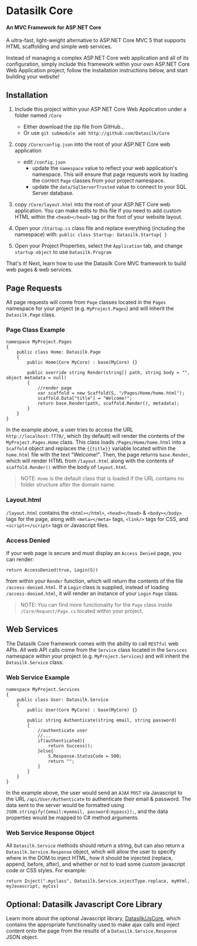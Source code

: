 # Datasilk Core 
#### An MVC Framework for ASP.NET Core
A ultra-fast, light-weight alternative to ASP.NET Core MVC 5 that supports HTML scaffolding and simple web services.

Instead of managing a complex ASP.NET Core web application and all of its configuration, simply include this framework within your own ASP.NET Core Web Application project, follow the installation instructions below, and start building your website!

## Installation

1. Include this project within your ASP.NET Core Web Application under a folder named `/Core`
    * Either download the zip file from GitHub...
    * Or use `git submodule add http://github.com/Datasilk/Core`

2. copy `/Core/config.json` into the root of your ASP.NET Core web application
	* edit `/config.json` 
      * update the `namespace` value to reflect your web application's namespace. This will ensure that page requests work by loading the correct `Page` classes from your project namespace.
      * update the `data/SqlServerTrusted` value to connect to your SQL Server database.

3. copy `/Core/layout.html` into the root of your ASP.NET Core web application. You can make edits to this file if you need to add custom HTML within the `<head></head>` tag or the foot of your website layout.

4. Open your `/Startup.cs` class file and replace everything (including the namespace) with: `public class Startup: Datasilk.Startup{ }`

5. Open your Project Properties, select the `Application` tab, and change `startup object` to use `Datasilk.Program`

That's it! Next, learn how to use the Datasilk Core MVC framework to build web pages & web services.

## Page Requests

All page requests will come from `Page` classes located in the `Pages` namespace for your project (e.g. `MyProject.Pages`) and will inherit the `Datasilk.Page` class.

### Page Class Example

```
namespace MyProject.Pages
{
    public class Home: Datasilk.Page
    {
        public Home(Core MyCore) : base(MyCore) {}

        public override string Render(string[] path, string body = "", object metadata = null)
		{
			//render page
			var scaffold = new Scaffold(S, "/Pages/Home/home.html");
			scaffold.Data["title"] = "Welcome!";
			return base.Render(path, scaffold.Render(), metadata);		
		}
	}
}
```

In the example above, a user tries to access the URL `http://localhost:7770/`, which (by default) will render the contents of the `MyProject.Pages.Home` class. This class loads `/Pages/Home/home.html` into a `Scaffold` object and replaces the `{{title}}` variable located within the `home.html` file with the text "Welcome!". Then, the page returns `base.Render`, which will render HTML from `/layout.html` along with the contents of `scaffold.Render()` within the body of `layout.html`. 

> NOTE: `Home` is the default class that is loaded if the URL contains no folder structure after the domain name.
 
### Layout.html
`/layout.html` contains the `<html></html>`, `<head></head>` & `<body></body>` tags for the page, along with `<meta></meta>` tags, `<link/>` tags for CSS, and `<script></script>` tags or Javascript files.

### Access Denied
If your web page is secure and must display an `Access Denied` page, you can render: 

```return AccessDenied(true, Login(S))```

 from within your `Render` function, which will return the contents of the file `/access-denied.html`. If a `Login` class is supplied, instead of loading `/access-denied.html`, it will render an instance of your `Login` `Page` class.

> NOTE: You can find more functionality for the `Page` class inside `/Core/Request/Page.cs` located within your project.

## Web Services
The Datasilk Core framework comes with the ability to call `RESTful` web APIs. All web API calls come from the `Service` class located in the `Services` namespace within your project (e.g. `MyProject.Services`) and will inherit the `Datasilk.Service` class.

### Web Service Example

```
namespace MyProject.Services
{
    public class User: Datasilk.Service
    {
        public User(Core MyCore) : base(MyCore) {}

        public string Authenticate(string email, string password)
		{
			//authenticate user
			//...
			if(authenticated){
				return Success();
			}else{
				S.Response.StatusCode = 500;
				return "";
			}
		}
	}
}
```

In the example above, the user would send an `AJAX` `POST` via Javascript to the URL `/api/User/Authenticate` to authenticate their email & password. The data sent to the server would be formatted using `JSON.stringify({email:myemail, password:mypass});`, and the data properties would be mapped to C# method arguments.

### Web Service Response Object
All `Datasilk.Service` methods should return a string, but can also return a `Datasilk.Service.Response` object, which will allow the user to specify where in the DOM to inject HTML, how it should be injected (replace, append, before, after), and whether or not to load some custom javascript code or CSS styles. For example:

```
return Inject(".myclass", Datasilk.Service.injectType.replace, myHtml, myJavascript, myCss)
```

## Optional: Datasilk Javascript Core Library
Learn more about the optional Javascript library, [Datasilk/JsCore](https://github.com/Datasilk/JsCore), which contains the appropriate functionality used to make ajax calls and inject content onto the page from the results of a `Datasilk.Service.Response` JSON object.